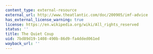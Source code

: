 ```yaml
---
content_type: external-resource
external_url: http://www.theatlantic.com/doc/200905/imf-advice
has_external_license_warning: true
license: https://en.wikipedia.org/wiki/All_rights_reserved
status: ''
title: The Quiet Coup
uid: 7bd89d19-1408-490b-86d9-fa4dded061ed
wayback_url: ''
---
```

